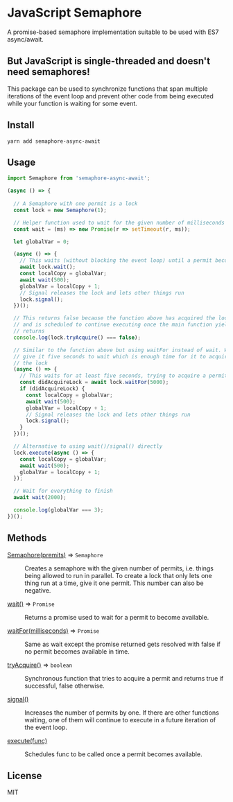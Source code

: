 # JavaScript Semaphore

A promise-based semaphore implementation suitable to be used with ES7 async/await.

## But JavaScript is single-threaded and doesn't need semaphores!
This package can be used to synchronize functions that span multiple iterations of the event loop and prevent other code from being executed while your function is waiting for some event.

## Install
```yarn add semaphore-async-await```

## Usage
```javascript
import Semaphore from 'semaphore-async-await';

(async () => {
  
  // A Semaphore with one permit is a lock
  const lock = new Semaphore(1);

  // Helper function used to wait for the given number of milliseconds
  const wait = (ms) => new Promise(r => setTimeout(r, ms));

  let globalVar = 0;

  (async () => {
    // This waits (without blocking the event loop) until a permit becomes available
    await lock.wait();
    const localCopy = globalVar;
    await wait(500);
    globalVar = localCopy + 1;
    // Signal releases the lock and lets other things run
    lock.signal();
  })();

  // This returns false because the function above has acquired the lock
  // and is scheduled to continue executing once the main function yields or
  // returns
  console.log(lock.tryAcquire() === false);

  // Similar to the function above but using waitFor instead of wait. We
  // give it five seconds to wait which is enough time for it to acquire
  // the lock
  (async () => {
    // This waits for at least five seconds, trying to acquire a permit.
    const didAcquireLock = await lock.waitFor(5000);
    if (didAcquireLock) {
      const localCopy = globalVar;
      await wait(500);
      globalVar = localCopy + 1;
      // Signal releases the lock and lets other things run
      lock.signal();
    }
  })();

  // Alternative to using wait()/signal() directly
  lock.execute(async () => {
    const localCopy = globalVar;
    await wait(500);
    globalVar = localCopy + 1;
  });

  // Wait for everything to finish
  await wait(2000);

  console.log(globalVar === 3);
})();
```

## Methods

<dl>
<dt><a href="#wait">Semaphore(premits)</a> ⇒ <code>Semaphore</code></dt>
<dd><p>Creates a semaphore with the given number of permits, i.e. things being allowed to run in parallel. To create a lock that only lets one thing run at a time, give it one permit. This number can also be negative.</p>
</dd>
<dt><a href="#wait">wait()</a> ⇒ <code>Promise</code></dt>
<dd><p>Returns a promise used to wait for a permit to become available.</p>
</dd>
<dt><a href="#waitFor">waitFor(milliseconds)</a> ⇒ <code>Promise</code></dt>
<dd><p>Same as wait except the promise returned gets resolved with false if no permit becomes available in time.</p>
</dd>
<dt><a href="#tryAcquire">tryAcquire()</a> ⇒ <code>boolean</code></dt>
<dd><p>Synchronous function that tries to acquire a permit and returns true if successful, false otherwise.</p>
</dd>
<dt><a href="#signal">signal()</a></dt>
<dd><p>Increases the number of permits by one. If there are other functions waiting, one of them will
continue to execute in a future iteration of the event loop.</p>
</dd>
<dt><a href="#execute">execute(func)</a></dt>
<dd><p>Schedules func to be called once a permit becomes available.</p>
</dd>
</dl>



## License
MIT